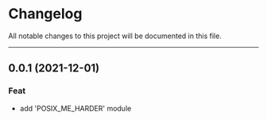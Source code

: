 # Changelog

All notable changes to this project will be documented in this file.

---

## 0.0.1 (2021-12-01)

### Feat

- add 'POSIX_ME_HARDER' module
